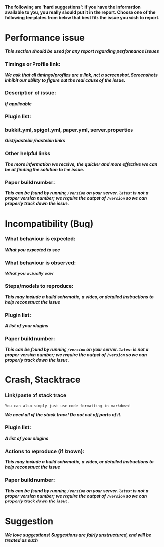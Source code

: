 **The following are 'hard suggestions': if you have the information
available to you, you really should put it in the report. Choose one of
the following templates from below that best fits the issue you wish to
report.**

# Performance issue
___This section should be used for any report regarding performance issues___

###  Timings or Profile link:
___We ask that all timings/profiles are a link, not a screenshot. Screenshots inhibit our ability to figure out the real
cause of the issue.___

### Description of issue:
___If applicable___

### Plugin list:

### bukkit.yml, spigot.yml, paper.yml, server.properties
___Gist/pastebin/hastebin links___
### Other helpful links
___The more information we receive, the quicker and more effective we can be at finding the solution to the
issue.___

### Paper build number:
___This can be found by running `/version` on your server. `latest` is not a proper version number; we require the output of `/version` so we can properly track down the issue.___

# Incompatibility (Bug)

### What behaviour is expected:
___What you expected to see___
### What behaviour is observed:
___What you actually saw___
### Steps/models to reproduce:
___This may include a build schematic, a video, or detailed instructions to help reconstruct the issue___

### Plugin list:
___A list of your plugins___

### Paper build number:
___This can be found by running `/version` on your server. `latest` is not a proper version number; we require the output of `/version` so we can properly track down the issue.___

# Crash, Stacktrace

### Link/paste of stack trace

    You can also simply just use code formatting in markdown!
___We need all of the stack trace! Do not cut off parts of it.___

### Plugin list:
___A list of your plugins___
### Actions to reproduce (if known):
___This may include a build schematic, a video, or detailed instructions to help reconstruct the issue___

### Paper build number:
___This can be found by running `/version` on your server. `latest` is not a proper version number; we require the output of `/version` so we can properly track down the issue.___

# Suggestion

___We love suggestions! Suggestions are fairly unstructured, and will be treated as such___
